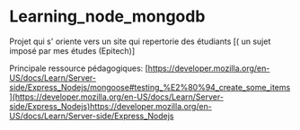 # Learning_node_mongodb
Projet qui s' oriente vers un site qui repertorie des étudiants [( un sujet imposé par mes études (Epitech)]

Principale ressource pédagogiques:
[https://developer.mozilla.org/en-US/docs/Learn/Server-side/Express_Nodejs/mongoose#testing_%E2%80%94_create_some_items](https://developer.mozilla.org/en-US/docs/Learn/Server-side/Express_Nodejs)https://developer.mozilla.org/en-US/docs/Learn/Server-side/Express_Nodejs

